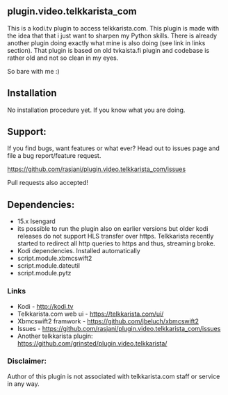 plugin.video.telkkarista_com
----------------------------

This is a kodi.tv plugin to access telkkarista.com. This plugin is made with the idea that that i just want to sharpen my Python skills. There is already another plugin doing exactly what mine is also doing (see link in links section). That plugin is based on old tvkaista.fi plugin and codebase is rather old and not so clean in my eyes. 

So bare with me :)


## Installation

No installation procedure yet. If you know what you are doing.

## Support:

If you find bugs, want features or what ever? Head out to issues page and file a bug report/feature request.

https://github.com/rasjani/plugin.video.telkkarista_com/issues

Pull requests also accepted!

## Dependencies:

* 15.x Isengard
 * its possible to run the plugin also on earlier versions but older kodi releases do not support HLS transfer over https. Telkkarista recently started to redirect all http queries to https and thus, streaming broke.
* Kodi dependencies. Installed automatically
 * script.module.xbmcswift2
 * script.module.dateutil
 * script.module.pytz


### Links

* Kodi - http://kodi.tv
* Telkkarista.com web ui - https://telkkarista.com/ui/
* Xbmcswift2 framwork - https://github.com/jbeluch/xbmcswift2
* Issues - https://github.com/rasjani/plugin.video.telkkarista_com/issues
* Another telkkarista plugin: https://github.com/grinsted/plugin.video.telkkarista/


### Disclaimer:

Author of this plugin is not associated with telkkarista.com staff or service in any way. 
